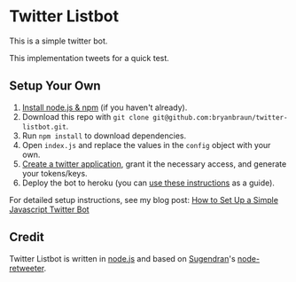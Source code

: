 Twitter Listbot
==================

This is a simple twitter bot.

This implementation tweets for a quick test.

## Setup Your Own
1. [Install node.js & npm](http://nodejs.org/download/) (if you haven't already).
2. Download this repo with `git clone git@github.com:bryanbraun/twitter-listbot.git`.
3. Run `npm install` to download dependencies.
4. Open `index.js` and replace the values in the `config` object with your own.
5. [Create a twitter application](https://apps.twitter.com/app/new), grant it the necessary access, and generate your tokens/keys.
6. Deploy the bot to heroku (you can [use these instructions](https://devcenter.heroku.com/articles/getting-started-with-nodejs#introduction) as a guide).

For detailed setup instructions, see my blog post: [How to Set Up a Simple Javascript Twitter Bot](http://www.bryanbraun.com/2014/12/13/how-to-set-up-a-simple-javascript-twitter-bot)

## Credit
Twitter Listbot is written in [node.js](http://nodejs.org/) and based on [Sugendran](https://github.com/sugendran)'s [node-retweeter](https://github.com/sugendran/node-retweeter).

